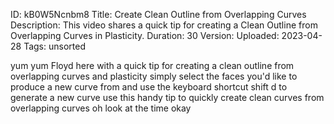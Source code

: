 ID: kB0W5Ncnbm8
Title: Create Clean Outline from Overlapping Curves
Description: This video shares a quick tip for creating a Clean Outline from Overlapping Curves in Plasticity.
Duration: 30
Version: 
Uploaded: 2023-04-28
Tags: unsorted

yum yum Floyd here with a quick tip for
creating a clean outline from
overlapping curves and plasticity simply
select the faces you'd like to produce a
new curve from and use the keyboard
shortcut shift d to generate a new curve
use this handy tip to quickly create
clean curves from overlapping curves oh
look at the time
okay
